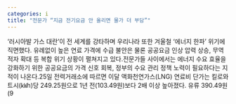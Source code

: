```yaml
---
categories: i
title: "전문가 “지금 전기요금 안 올리면 물가 더 부담”"
---
```

‘러시아발 가스 대란’이 전 세계를 강타하며 우리나라 또한 겨울철 ‘에너지 한파’ 위기에 직면했다. 유례없이 높은 연료 가격에 수급 불안은 물론 공공요금 인상 압력 상승, 무역적자 확대 등 복합 위기 상황이 펼쳐지고 있다.전문가들 사이에서는 에너지 수요 효율을 강화하기 위한 공공요금의 가격 신호 회복, 정부의 수요 관리 정책 노력이 필요하다는 지적이 나온다.25일 전력거래소에 따르면 이달 액화천연가스(LNG) 연료비 단가는 킬로와트시(㎾h)당 249.25원으로 1년 전(103.49원)보다 2배 이상 높아졌다. 유류 390.49원(9